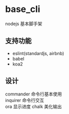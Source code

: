 # base_cli
nodejs 基本脚手架
## 支持功能
- eslint(standardjs, airbnb)
- babel
- koa2
## 设计
commander 命令行基本使用</br>
inquirer 命令行交互</br>
ora 显示进度
chalk 美化输出

